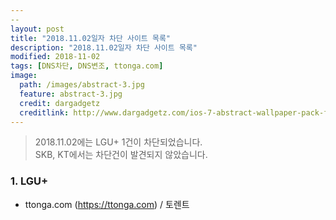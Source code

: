 ```yaml
---
--
layout: post
title: "2018.11.02일자 차단 사이트 목록"
description: "2018.11.02일자 차단 사이트 목록"
modified: 2018-11-02
tags: [DNS차단, DNS변조, ttonga.com]
image:
  path: /images/abstract-3.jpg
  feature: abstract-3.jpg
  credit: dargadgetz
  creditlink: http://www.dargadgetz.com/ios-7-abstract-wallpaper-pack-for-iphone-5-and-ipod-touch-retina/
---
```

> 2018.11.02에는 LGU+ 1건이 차단되었습니다.  
> SKB, KT에서는 차단건이 발견되지 않았습니다.
### 1. LGU+
 - ttonga.com (https://ttonga.com) / 토렌트

